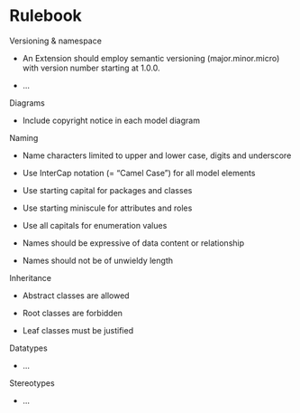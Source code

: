 # Rulebook

Versioning & namespace

- An Extension should employ semantic versioning (major.minor.micro)
    with version number starting at 1.0.0.

- ...

Diagrams

- Include copyright notice in each model diagram

Naming

- Name characters limited to upper and lower case, digits and
    underscore

- Use InterCap notation (= “Camel Case”) for all model elements

- Use starting capital for packages and classes

- Use starting miniscule for attributes and roles

- Use all capitals for enumeration values

- Names should be expressive of data content or relationship

- Names should not be of unwieldy length

Inheritance

- Abstract classes are allowed

- Root classes are forbidden

- Leaf classes must be justified

Datatypes

- ...

Stereotypes

- ...
